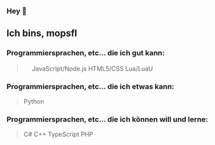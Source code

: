 ### Hey 👋
## Ich bins, mopsfl

### Programmiersprachen, etc... die ich gut kann:

> <img src="https://cdn.jsdelivr.net/npm/programming-languages-logos/src/javascript/javascript.png" height="15"> JavaScript/Node.js
> HTML5/CSS
> Lua/LuaU

### Programmiersprachen, etc... die ich etwas kann:

> Python

### Programmiersprachen, etc... die ich können will und lerne:

> C#
> C++
> TypeScript
> PHP
